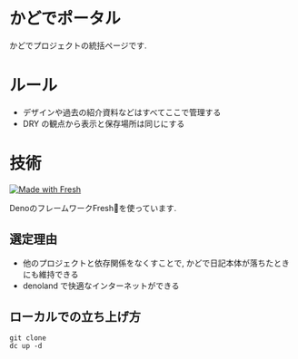 # かどでポータル

かどでプロジェクトの統括ページです.

# ルール

- デザインや過去の紹介資料などはすべてここで管理する
- DRY の観点から表示と保存場所は同じにする

# 技術

[![Made with Fresh](https://fresh.deno.dev/fresh-badge-dark.svg)](https://fresh.deno.dev)

DenoのフレームワークFresh🍋を使っています.

## 選定理由

- 他のプロジェクトと依存関係をなくすことで, かどで日記本体が落ちたときにも維持できる
- denoland で快適なインターネットができる

## ローカルでの立ち上げ方

```
git clone
dc up -d
```
